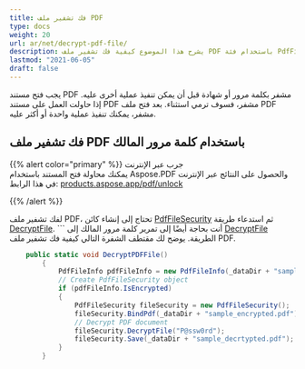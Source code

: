 ```yaml
---
title: فك تشفير ملف PDF
type: docs
weight: 20
url: ar/net/decrypt-pdf-file/
description: يشرح هذا الموضوع كيفية فك تشفير ملف PDF باستخدام فئة PdfFileSecurity.
lastmod: "2021-06-05"
draft: false
---
```


يجب فتح مستند PDF مشفر بكلمة مرور أو شهادة قبل أن يمكن تنفيذ عملية أخرى عليه. إذا حاولت العمل على مستند PDF مشفر، فسوف ترمي استثناء. بعد فتح ملف PDF مشفر، يمكنك تنفيذ عملية واحدة أو أكثر عليه.

## فك تشفير ملف PDF باستخدام كلمة مرور المالك

{{% alert color="primary" %}}
جرب عبر الإنترنت <br>
يمكنك محاولة فتح المستند باستخدام Aspose.PDF والحصول على النتائج عبر الإنترنت في هذا الرابط:
[products.aspose.app/pdf/unlock](https://products.aspose.app/pdf/unlock)

{{% /alert %}}

لفك تشفير ملف PDF، تحتاج إلى إنشاء كائن [PdfFileSecurity](https://reference.aspose.com/pdf/net/aspose.pdf.facades/pdffilesecurity) ثم استدعاء طريقة [DecryptFile](https://reference.aspose.com/pdf/net/aspose.pdf.facades/pdffilesecurity/methods/decryptfile). ```
أنت بحاجة أيضًا إلى تمرير كلمة مرور المالك إلى [DecryptFile](https://reference.aspose.com/pdf/net/aspose.pdf.facades/pdffilesecurity/methods/decryptfile) الطريقة. يوضح لك مقتطف الشفرة التالي كيفية فك تشفير ملف PDF.

```csharp
    public static void DecryptPDFFile()
        {
            PdfFileInfo pdfFileInfo = new PdfFileInfo(_dataDir + "sample_encrypted.pdf");
            // Create PdfFileSecurity object
            if (pdfFileInfo.IsEncrypted)
            {
                PdfFileSecurity fileSecurity = new PdfFileSecurity();
                fileSecurity.BindPdf(_dataDir + "sample_encrypted.pdf");
                // Decrypt PDF document
                fileSecurity.DecryptFile("P@ssw0rd");
                fileSecurity.Save(_dataDir + "sample_decrtypted.pdf");
            }
        }
```
```